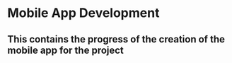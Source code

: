 # Mobile App Development 
## This contains the progress of the creation of the mobile app for the project
